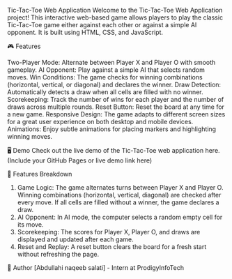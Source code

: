Tic-Tac-Toe Web Application
Welcome to the Tic-Tac-Toe Web Application project! This interactive web-based game allows players to play the classic Tic-Tac-Toe game either against each other or against a simple AI opponent. It is built using HTML, CSS, and JavaScript.

🎮 Features

Two-Player Mode: Alternate between Player X and Player O with smooth gameplay.
AI Opponent: Play against a simple AI that selects random moves.
Win Conditions: The game checks for winning combinations (horizontal, vertical, or diagonal) and declares the winner.
Draw Detection: Automatically detects a draw when all cells are filled with no winner.
Scorekeeping: Track the number of wins for each player and the number of draws across multiple rounds.
Reset Button: Reset the board at any time for a new game.
Responsive Design: The game adapts to different screen sizes for a great user experience on both desktop and mobile devices.
Animations: Enjoy subtle animations for placing markers and highlighting winning moves.

🖥️ Demo
Check out the live demo of the Tic-Tac-Toe web application here. (Include your GitHub Pages or live demo link here)


🏅 Features Breakdown
1. Game Logic:
The game alternates turns between Player X and Player O.
Winning combinations (horizontal, vertical, diagonal) are checked after every move.
If all cells are filled without a winner, the game declares a draw.
2. AI Opponent:
In AI mode, the computer selects a random empty cell for its move.
3. Scorekeeping:
The scores for Player X, Player O, and draws are displayed and updated after each game.
4. Reset and Replay:
A reset button clears the board for a fresh start without refreshing the page.

👤 Author
[Abdullahi naqeeb salati] - Intern at ProdigyInfoTech
